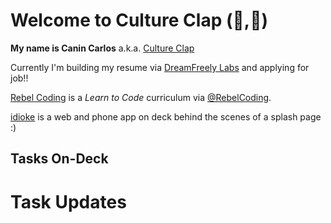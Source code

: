 # Welcome to Culture Clap (🍃,🧪) 

**My name is Canin Carlos** a.k.a. [Culture Clap](https://www.cultureclap.com)

Currently I'm building my resume via [DreamFreely Labs](//www.dreamfreely.xyz) and applying for job!!

[Rebel Coding](//rebelcoding.com) is a *Learn to Code* curriculum via [@RebelCoding](//www.github.com/RebelCoding).

[idioke](//www.idioke.com) is a web and phone app on deck behind the scenes of a splash page :)

## Tasks On-Deck

# Task Updates


<!--
**cultureclap/cultureclap** is a ✨ _special_ ✨ repository because its `README.md` (this file) appears on your GitHub profile.

Here are some ideas to get you started:

- 🔭 I’m currently working on ...
- 🌱 I’m currently learning ...
- 👯 I’m looking to collaborate on ...
- 🤔 I’m looking for help with ...
- 💬 Ask me about ...
- 📫 How to reach me: ...
- 😄 Pronouns: ...
- ⚡ Fun fact: ...
-->
